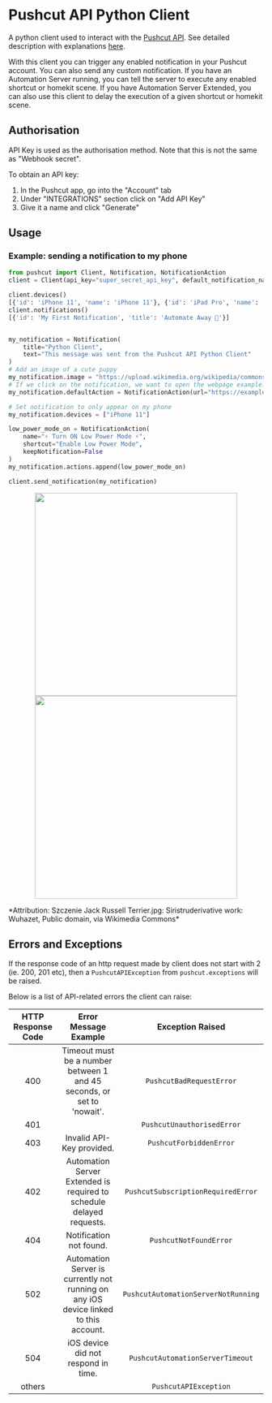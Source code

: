 # Pushcut API Python Client
A python client used to interact with the [Pushcut API](https://www.pushcut.io/webapi.html). See detailed description
with explanations [here](https://www.pushcut.io/support_notifications.html).

With this client you can trigger any enabled notification in your Pushcut account. 
You can also send any custom notification. If you have an Automation Server running, you can tell the server to
execute any enabled shortcut or homekit scene. If you have Automation Server Extended, you can also use this client to 
delay the execution of a given shortcut or homekit scene.

## Authorisation
API Key is used as the authorisation method. Note that this is not the same as "Webhook secret".

To obtain an API key:
1. In the Pushcut app, go into the "Account" tab
2. Under "INTEGRATIONS" section click on "Add API Key"
3. Give it a name and click "Generate"

## Usage
### Example: sending a notification to my phone
```python
from pushcut import Client, Notification, NotificationAction
client = Client(api_key="super_secret_api_key", default_notification_name="My First Notification")

client.devices()
[{'id': 'iPhone 11', 'name': 'iPhone 11'}, {'id': 'iPad Pro', 'name': 'iPad Pro'}]
client.notifications()
[{'id': 'My First Notification', 'title': 'Automate Away 🚀'}]


my_notification = Notification(
    title="Python Client", 
    text="This message was sent from the Pushcut API Python Client"
)
# Add an image of a cute puppy
my_notification.image = "https://upload.wikimedia.org/wikipedia/commons/6/68/Szczenie_Jack_Russell_Terrier3.jpg"
# If we click on the notification, we want to open the webpage example.com
my_notification.defaultAction = NotificationAction(url="https://example.com")

# Set notification to only appear on my phone
my_notification.devices = ["iPhone 11"]

low_power_mode_on = NotificationAction(
    name="⚡ Turn ON Low Power Mode ⚡",
    shortcut="Enable Low Power Mode",
    keepNotification=False
)
my_notification.actions.append(low_power_mode_on)

client.send_notification(my_notification)
```

<p float="left" align="middle">
  <img src="screenshots/notification1.PNG" width="400" />
  <img src="screenshots/notification1_2.PNG" width="400" />
</p>
*Attribution: Szczenie Jack Russell Terrier.jpg: Siristruderivative work: Wuhazet, Public domain, via Wikimedia Commons*

## Errors and Exceptions
If the response code of an http request made by client does not start with 2 (ie. 200, 201 etc), then a 
`PushcutAPIException` from `pushcut.exceptions` will be raised.

Below is a list of API-related errors the client can raise:

| HTTP Response Code |                                 Error Message Example                                |           Exception Raised          |
|:------------------:|:------------------------------------------------------------------------------------:|:-----------------------------------:|
| 400                | Timeout must be a number between 1 and 45 seconds, or set to 'nowait'.               | `PushcutBadRequestError`            |
| 401                |                                                                                      | `PushcutUnauthorisedError`          |
| 403                | Invalid API-Key provided.                                                            | `PushcutForbiddenError`             |
| 402                | Automation Server Extended is required to schedule delayed requests.                 | `PushcutSubscriptionRequiredError`  |
| 404                | Notification not found.                                                              | `PushcutNotFoundError`              |
| 502                | Automation Server is currently not running on any iOS device linked to this account. | `PushcutAutomationServerNotRunning` |
| 504                | iOS device did not respond in time.                                                  | `PushcutAutomationServerTimeout`    |
| others             |                                                                                      | `PushcutAPIException`               |